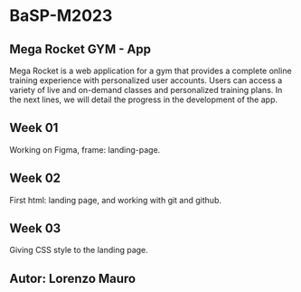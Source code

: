 # BaSP-M2023

## Mega Rocket GYM - App
Mega Rocket is a web application for a gym that provides a complete online training experience with personalized user accounts. Users can access a variety of live and on-demand classes and personalized training plans. In the next lines, we will detail the progress in the development of the app.

## Week 01
Working on Figma, frame: landing-page.

## Week 02
First html: landing page, and working with git and github.

## Week 03
Giving CSS style to the landing page.



## Autor: Lorenzo Mauro
